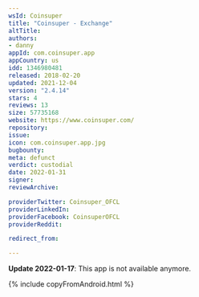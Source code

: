 ```yaml
---
wsId: Coinsuper
title: "Coinsuper - Exchange"
altTitle: 
authors:
- danny
appId: com.coinsuper.app
appCountry: us
idd: 1346980481
released: 2018-02-20
updated: 2021-12-04
version: "2.4.14"
stars: 4
reviews: 13
size: 57735168
website: https://www.coinsuper.com/
repository: 
issue: 
icon: com.coinsuper.app.jpg
bugbounty: 
meta: defunct
verdict: custodial
date: 2022-01-31
signer: 
reviewArchive:

providerTwitter: Coinsuper_OFCL
providerLinkedIn: 
providerFacebook: CoinsuperOFCL
providerReddit: 

redirect_from:

---
```


**Update 2022-01-17**: This app is not available anymore.

{% include copyFromAndroid.html %}
